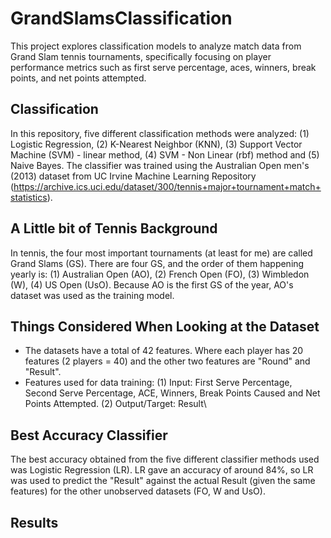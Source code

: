 # GrandSlamsClassification
This project explores classification models to analyze match data from Grand Slam tennis tournaments, specifically focusing on player performance metrics such as first serve percentage, aces, winners, break points, and net points attempted.

## Classification ##
In this repository, five different classification methods were analyzed: (1) Logistic Regression, (2) K-Nearest Neighbor (KNN), (3) Support Vector Machine (SVM) - linear method, (4) SVM - Non Linear (rbf) method and (5) Naive Bayes. The classifier was trained using the Australian Open men's (2013) dataset from UC Irvine Machine Learning Repository (https://archive.ics.uci.edu/dataset/300/tennis+major+tournament+match+statistics). 

## A Little bit of Tennis Background ##
In tennis, the four most important tournaments (at least for me) are called Grand Slams (GS). There are four GS, and the order of them happening yearly is: (1) Australian Open (AO), (2) French Open (FO), (3) Wimbledon (W), (4) US Open (UsO). Because AO is the first GS of the year, AO's dataset was used as the training model.

## Things Considered When Looking at the Dataset ##
- The datasets have a total of 42 features. Where each player has 20 features (2 players = 40) and the other two features are "Round" and "Result".
- Features used for data training: (1) Input: First Serve Percentage, Second Serve Percentage, ACE, Winners, Break Points Caused and Net Points Attempted. (2) Output/Target: Result\

## Best Accuracy Classifier ##
The best accuracy obtained from the five different classifier methods used was Logistic Regression (LR). LR gave an accuracy of around 84%, so LR was used to predict the "Result" against the actual Result (given the same features) for the other unobserved datasets (FO, W and UsO).

## Results ##

